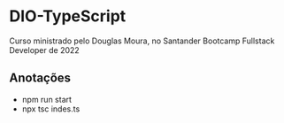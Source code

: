 # DIO-TypeScript

Curso ministrado pelo Douglas Moura, no Santander Bootcamp Fullstack Developer de 2022 

## Anotações

* npm run start 
* npx tsc indes.ts